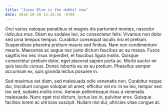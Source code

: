 ```yaml
---
title: "Jason Blum is the debbil now"
date: 2018-10-20 13:34:56 -0700
---
```



Orci varius natoque penatibus et magnis dis parturient montes, nascetur ridiculus mus. Etiam eu sodales leo, ac consectetur felis. Vivamus non dolor sed urna tempus tempus. Curabitur consequat iaculis nisi et pretium. Suspendisse pharetra pretium mauris sed finibus. Nam non condimentum mauris. Maecenas ac augue nec justo dictum faucibus ac eu massa. Fusce sagittis leo nec risus imperdiet, et faucibus ligula mollis. Quisque consectetur pretium dolor, eget placerat sapien porta ac. Morbi auctor mi quis iaculis cursus. Donec lobortis eu ex eu pretium. Phasellus semper accumsan ex, quis gravida lectus posuere in.

Sed maximus est diam, sed malesuada odio venenatis non. Curabitur neque dui, tincidunt congue volutpat sit amet, efficitur vel mi. In ex leo, tempor sed leo sed, sodales mollis eros. Aenean pellentesque risus a venenatis malesuada. Nunc eget nisi dictum, luctus leo in, pulvinar eros. Quisque facilisis lorem ac ultricies suscipit. Nullam nisi dui, ultricies vitae congue at.
